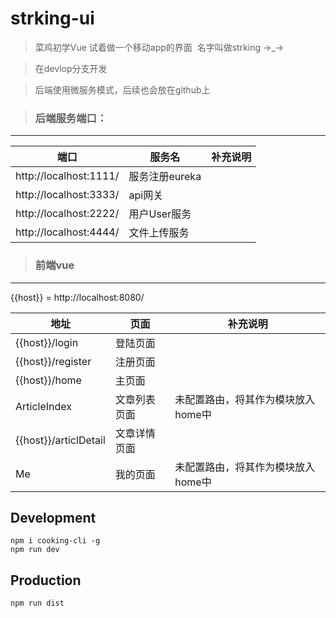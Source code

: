 # strking-ui
> 菜鸡初学Vue 试着做一个移动app的界面  名字叫做strking →_→

> 在devlop分支开发

> 后端使用微服务模式，后续也会放在github上

> ### 后端服务端口：

---

端口 | 服务名 | 补充说明
---|---|---
http://localhost:1111/ | 服务注册eureka|
http://localhost:3333/ | api网关|
http://localhost:2222/ | 用户User服务|
http://localhost:4444/ | 文件上传服务|


> ### 前端vue
---
{{host}} = http://localhost:8080/ 

地址 | 页面 | 补充说明
---|---|---
{{host}}/login | 登陆页面|
{{host}}/register | 注册页面|
{{host}}/home | 主页面|
ArticleIndex | 文章列表页面|未配置路由，将其作为模块放入home中|
{{host}}/articlDetail| 文章详情页面|
Me | 我的页面|未配置路由，将其作为模块放入home中|


## Development

```shell
npm i cooking-cli -g
npm run dev
```

## Production
```
npm run dist
```

